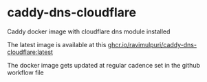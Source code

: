# caddy-dns-cloudflare
Caddy docker image with cloudflare dns module installed

The latest image is available at this [ghcr.io/ravimulpuri/caddy-dns-cloudflare:latest](ghcr.io/ravimulpuri/caddy-dns-cloudflare:latest)

The docker image gets updated at regular cadence set in the github workflow file
